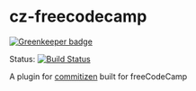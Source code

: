 # cz-freecodecamp

[![Greenkeeper badge](https://badges.greenkeeper.io/freeCodeCamp/cz-freecodecamp.svg)](https://greenkeeper.io/)

Status:
[![Build Status](https://img.shields.io/travis/freecodecamp/cz-freecodecamp.svg?style=flat-square)](https://travis-ci.org/freecodecamp/cz-freecodecamp)

A plugin for [commitizen](https://github.com/commitizen/cz-cli) built for
freeCodeCamp
